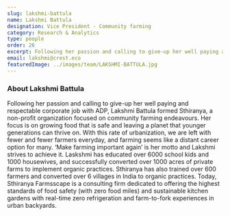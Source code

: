 ```yaml
---
slug: lakshmi-battula
name: Lakshmi Battula
designation: Vice President - Community farming
category: Research & Analytics
type: people
order: 26
excerpt: Following her passion and calling to give-up her well paying and respectable corporate job with ADP,Lakshmi Battula formed Sthiranya, a non-profit organization focused on community farming endeavours.
email: lakshmi@crest.eco
featuredImage: ../images/team/LAKSHMI-BATTULA.jpg
---
```


### About Lakshmi Battula

Following her passion and calling to give-up her well paying and respectable corporate job with ADP, Lakshmi Battula
formed Sthiranya, a non-profit organization focused on community farming endeavours. Her focus is on growing
food that is safe and leaving a planet that younger generations can thrive on. With this rate of urbanization, we are
left with fewer and fewer farmers everyday, and farming seems like a distant career option for many. ‘Make farming
important again’ is her motto and Lakshmi strives to achieve it. Laskshmi has educated over 6000 school kids and
1000 housewives, and successfully converted over 1000 acres of private farms to implement organic practices.
Sthiranya has also trained over 600 farmers and converted over 6 villages in India to organic practices. Today,
Sthiranya Farmsscape is a consulting firm dedicated to offering the highest standards of food safety (with zero
food miles) and sustainable kitchen gardens with real-time zero refrigeration and farm-to-fork experiences in urban
backyards.
